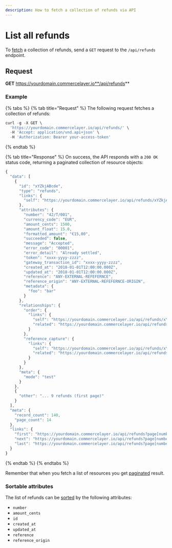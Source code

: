 ```yaml
---
description: How to fetch a collection of refunds via API
---
```


# List all refunds

To [fetch](https://docs.commercelayer.io/developers/fetching-resources) a collection of refunds, send a `GET` request to the `/api/refunds` endpoint.

## Request

**GET** https://yourdomain.commercelayer.io**/api/refunds**

### **Example**

{% tabs %}
{% tab title="Request" %}
The following request fetches a collection of refunds:

```javascript
curl -g -X GET \
  'https://yourdomain.commercelayer.io/api/refunds/' \
  -H 'Accept: application/vnd.api+json' \
  -H 'Authorization: Bearer your-access-token'
```
{% endtab %}

{% tab title="Response" %}
On success, the API responds with a `200 OK` status code, returning a paginated collection of resource objects:

```javascript
{
  "data": [
    {
      "id": "xYZkjABcde",
      "type": "refunds",
      "links": {
        "self": "https://yourdomain.commercelayer.io/api/refunds/xYZkjABcde"
      },
      "attributes": {
        "number": "42/T/001",
        "currency_code": "EUR",
        "amount_cents": 1500,
        "amount_float": 15.0,
        "formatted_amount": "€15,00",
        "succeeded": false,
        "message": "Accepted",
        "error_code": "00001",
        "error_detail": "Already settled",
        "token": "xxxx-yyyy-zzzz",
        "gateway_transaction_id": "xxxx-yyyy-zzzz",
        "created_at": "2018-01-01T12:00:00.000Z",
        "updated_at": "2018-01-01T12:00:00.000Z",
        "reference": "ANY-EXTERNAL-REFEFERNCE",
        "reference_origin": "ANY-EXTERNAL-REFEFERNCE-ORIGIN",
        "metadata": {
          "foo": "bar"
        }
      },
      "relationships": {
        "order": {
          "links": {
            "self": "https://yourdomain.commercelayer.io/api/refunds/xYZkjABcde/relationships/order",
            "related": "https://yourdomain.commercelayer.io/api/refunds/xYZkjABcde/order"
          }
        },
        "reference_capture": {
          "links": {
            "self": "https://yourdomain.commercelayer.io/api/refunds/xYZkjABcde/relationships/reference_capture",
            "related": "https://yourdomain.commercelayer.io/api/refunds/xYZkjABcde/reference_capture"
          }
        }
      },
      "meta": {
        "mode": "test"
      }
    },
    {
      "other": "... 9 refunds (first page)"
    }
  ],
  "meta": {
    "record_count": 140,
    "page_count": 14
  },
  "links": {
    "first": "https://yourdomain.commercelayer.io/api/refunds?page[number]=1&page[size]=10",
    "next": "https://yourdomain.commercelayer.io/api/refunds?page[number]=2&page[size]=10",
    "last": "https://yourdomain.commercelayer.io/api/refunds?page[number]=14&page[size]=10"
  }
}
```
{% endtab %}
{% endtabs %}

Remember that when you fetch a list of resources you get [paginated](https://docs.commercelayer.io/developers/pagination) result.

### Sortable attributes

The list of refunds can be [sorted](https://docs.commercelayer.io/developers/sorting-results) by the following attributes:

* `number`
* `amount_cents`
* `id`
* `created_at`
* `updated_at`
* `reference`
* `reference_origin`
